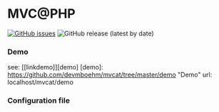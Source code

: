 # MVC@PHP

[![GitHub issues](https://img.shields.io/github/issues/devmboehm/mvcat)](https://github.com/devmboehm/mvcat/issues)
![GitHub release (latest by date)](https://img.shields.io/github/v/release/devmboehm/mvcat)

### Demo 
see: [[linkdemo]][demo]
[demo]: https://github.com/devmboehm/mvcat/tree/master/demo "Demo"
url: localhost/mvcat/demo

### Configuration file
